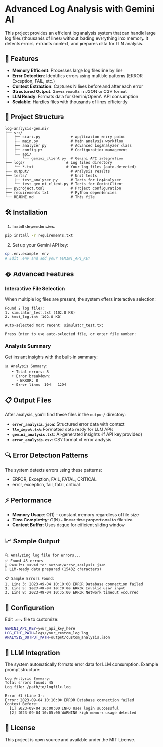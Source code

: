 # Advanced Log Analysis with Gemini AI

This project provides an efficient log analysis system that can handle large log files (thousands of lines) without loading everything into memory. It detects errors, extracts context, and prepares data for LLM analysis.

## 🚀 Features

- **Memory Efficient**: Processes large log files line by line
- **Error Detection**: Identifies errors using multiple patterns (ERROR, Exception, FAIL, etc.)
- **Context Extraction**: Captures N lines before and after each error
- **Structured Output**: Saves results in JSON or CSV format
- **LLM Ready**: Formats data for Gemini/OpenAI API consumption
- **Scalable**: Handles files with thousands of lines efficiently

## 📁 Project Structure

```
log-analysis-gemini/
├── src/
│   ├── start.py              # Application entry point
│   ├── main.py               # Main analysis workflow
│   ├── analyzer.py           # Advanced LogAnalyzer class
│   ├── config.py             # Configuration management
│   └── api/
│       └── gemini_client.py  # Gemini API integration
├── logs/                   # Log files directory
│   └── *.txt               # Your log files (auto-detected)
├── output/                   # Analysis results
├── tests/                    # Unit tests
│   ├── test_analyzer.py      # Tests for LogAnalyzer
│   └── test_gemini_client.py # Tests for GeminiClient
├── pyproject.toml            # Project configuration
├── requirements.txt          # Python dependencies
└── README.md                 # This file
```

## 🛠️ Installation

1. Install dependencies:
```bash
pip install -r requirements.txt
```

2. Set up your Gemini API key:
```bash
cp .env.example .env
# Edit .env and add your GEMINI_API_KEY
```

## � Advanced Features

### Interactive File Selection
When multiple log files are present, the system offers interactive selection:
```
Found 2 log files:
1. simulator_test.txt (102.8 KB)
2. test_log.txt (102.8 KB)

Auto-selected most recent: simulator_test.txt

Press Enter to use auto-selected file, or enter file number:
```

### Analysis Summary
Get instant insights with the built-in summary:
```
📊 Analysis Summary:
   • Total errors: 8
   • Error breakdown:
     - ERROR: 8
   • Error lines: 104 - 1294
```

## 📋 Output Files

After analysis, you'll find these files in the `output/` directory:

- **`error_analysis.json`**: Structured error data with context
- **`llm_input.txt`**: Formatted data ready for LLM APIs
- **`gemini_analysis.txt`**: AI-generated insights (if API key provided)
- **`error_analysis.csv`**: CSV format of error analysis

## 🔍 Error Detection Patterns

The system detects errors using these patterns:
- ERROR, Exception, FAIL, FATAL, CRITICAL
- error, exception, fail, fatal, critical

## ⚡ Performance

- **Memory Usage**: O(1) - constant memory regardless of file size
- **Time Complexity**: O(N) - linear time proportional to file size
- **Context Buffer**: Uses deque for efficient sliding window

## 📈 Sample Output

```
🔍 Analyzing log file for errors...
✅ Found 45 errors
📁 Results saved to: output/error_analysis.json
🤖 LLM-ready data prepared (15432 characters)

📋 Sample Errors Found:
1. Line 3: 2023-09-04 10:10:00 ERROR Database connection failed
2. Line 5: 2023-09-04 10:20:00 ERROR Invalid user input
3. Line 8: 2023-09-04 10:35:00 ERROR Network timeout occurred
```

## 🔧 Configuration

Edit `.env` file to customize:
```bash
GEMINI_API_KEY=your_api_key_here
LOG_FILE_PATH=logs/your_custom_log.log
ANALYSIS_OUTPUT_PATH=output/custom_analysis.json
```

## 🤖 LLM Integration

The system automatically formats error data for LLM consumption. Example prompt structure:
```
Log Analysis Summary:
Total errors found: 45
Log file: /path/to/logfile.log

Error #1 (Line 3):
Error: 2023-09-04 10:10:00 ERROR Database connection failed
Context Before:
  [1] 2023-09-04 10:00:00 INFO User login successful
  [2] 2023-09-04 10:05:00 WARNING High memory usage detected
```

## 📝 License

This project is open source and available under the MIT License.